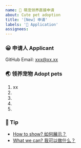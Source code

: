 ```yaml
---
name: 💖 萌宠领养直接申请
about: Cute pet adoption
title: '[New] 申请'
labels: '💖 Application'
assignees:
---
```


<!-- ❤️ 哇，终于等到你了。 -->
<!-- ❤️ Wow, finally waiting for you。 -->

### 😀 申请人 Applicant

GitHub Email: xxx@xx.xx

<!-- 请在上方输入你的 GitHub 邮箱 -->
<!-- Please enter your GitHub Email above -->

### 🌏 领养宠物 Adopt pets

1. xx
2. 
3. 
4. 
5. 

<!--
请在上方填写你想要领养的小宠物，原则上仅支持单人领养5只小宠物，请大家谨慎挑选。超出5个，会取前5个哦。若您心仪的萌宠没列出，欢迎提出。
-->
<!--
Please fill in the small pets you want to adopt at the top. In principle, only 5 small pets can be adopted by one person. Please choose carefully. If there are more than 5, the first 5 will be taken. If your favorite pet is not listed, please suggest.
-->

### 🌈 Tip

- [How to show? 如何展示？](https://github.com/zoo-js/welcome/blob/main/how-to-show.md)
- [What we can? 我可以做什么？](https://github.com/zoo-js/welcome/blob/main/what-we-can.md)

<!-- New application. DO NOT REMOVE! -->
